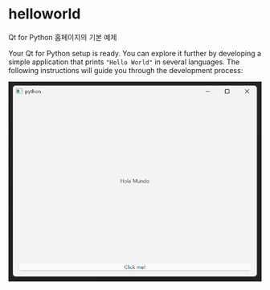 # helloworld

Qt for Python 홈페이지의 기본 예제

Your Qt for Python setup is ready. You can explore it further by developing a simple application that prints `"Hello World"` in several languages. The following instructions will guide you through the development process:

![helloworld](helloworld.png)
